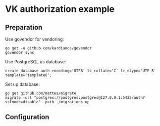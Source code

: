 # VK authorization example

## Preparation

Use govendor for vendoring:

    go get -u github.com/kardianos/govendor
    govendor sync

Use PostgreSQL as database:

    create database auth encoding='UTF8' lc_collate='C' lc_ctype='UTF-8' template='template0';

Set up database:

    go get github.com/mattes/migrate
    migrate -url "postgres://postgres:postgres@127.0.0.1:5432/auth?sslmode=disable" -path ./migrations up

## Configuration


